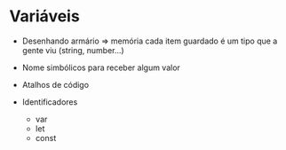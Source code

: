 # Variáveis

* Desenhando 
  armário => memória
  cada item guardado é um tipo que a gente viu (string, number...)

* Nome simbólicos para receber algum valor
* Atalhos de código
* Identificadores
  * var
  * let
  * const

